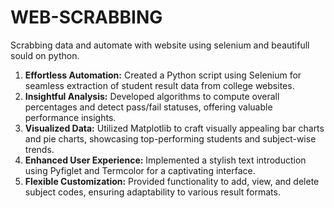 # WEB-SCRABBING
Scrabbing data and automate with website using selenium and beautifull sould on python.


1. **Effortless Automation:** Created a Python script using Selenium for seamless extraction of student result data from college websites.
2. **Insightful Analysis:** Developed algorithms to compute overall percentages and detect pass/fail statuses, offering valuable performance insights.
3. **Visualized Data:** Utilized Matplotlib to craft visually appealing bar charts and pie charts, showcasing top-performing students and subject-wise trends.
4. **Enhanced User Experience:** Implemented a stylish text introduction using Pyfiglet and Termcolor for a captivating interface.
5. **Flexible Customization:** Provided functionality to add, view, and delete subject codes, ensuring adaptability to various result formats.
